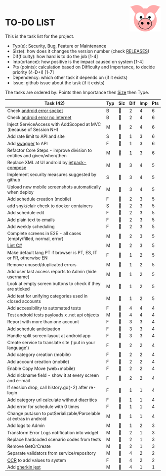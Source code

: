 <img src="../site/MVC/Assets/images/pig-on.svg" height="85" align="right"/>

# TO-DO LIST

This is the task list for the project.

- Typ(e): Security, Bug, Feature or Maintenance
- Siz(e): how does it changes the version number (check [RELEASES](RELEASES.md))
- Dif(ficulty): how hard is to do the job \[1-4\]
- Imp(ortance): how positive is the impact caused on system \[1-4\]
- Pts (points): calculation based on Difficulty and Importance, to decide priority (4-D+I) \[1-7\]
- Dependency: which other task it depends on (if it exists)
- Issue: github issue about the task (if it exists)

The tasks are ordered by: Points then Importance then [Size](RELEASES.md#legend) then Type.

| Task (42)                                                                     | Typ | Siz | Dif | Imp | Pts |
| ----------------------------------------------------------------------------- | --- | --- | --- | --- | --- |
| Check [android error socket](todo/android-error-socket-closed.log)            |  B  | 🐜 |  2  |  4  |  6  |
| Check [android error no internet](todo/android-error-no-internet.log)         |  B  | 🐜 |  2  |  4  |  6  |
| Inject ServiceAccess with AddScoped at MVC (because of Session NH)            |  M  | 🐜 |  2  |  4  |  6  |
| Add rate limit to API and site                                                |  S  | 🐳 |  1  |  3  |  6  |
| Add [swagger] to API                                                          |  F  | 🐳 |  1  |  3  |  6  |
| Refactor Core Steps - improve division to entities and given/when/then        |  M  | 🐑 |  1  |  3  |  6  |
| Replace XML at UI android by [jetpack-compose]                                |  M  | 🐉 |  3  |  4  |  5  |
| Implement security measures suggested by github                               |  S  | 🐑 |  3  |  4  |  5  |
| Upload new mobile screenshots automatically when deploy                       |  M  | 🐑 |  3  |  4  |  5  |
| Add schedule creation (mobile)                                                |  F  | 🐉 |  2  |  3  |  5  |
| add snyk/clair check to docker containers                                     |  S  | 🐳 |  2  |  3  |  5  |
| Add schedule edit                                                             |  F  | 🐳 |  2  |  3  |  5  |
| Add plain text to emails                                                      |  F  | 🐳 |  2  |  3  |  5  |
| Add weekly scheduling                                                         |  F  | 🐑 |  2  |  3  |  5  |
| Complete screens in E2E - all cases (empty/filled, normal, error)             |  M  | 🐑 |  2  |  3  |  5  |
| [Lint C#]                                                                     |  M  | 🐜 |  2  |  3  |  5  |
| Make default lang PT if browser is PT, ES, IT or FR, otherwise EN             |  F  | 🐑 |  1  |  2  |  5  |
| Remove unused/duplicated errors                                               |  M  | 🐑 |  1  |  2  |  5  |
| Add user last access reports to Admin (hide username)                         |  M  | 🐑 |  1  |  2  |  5  |
| Look at empty screen buttons to check if they are sticked                     |  M  | 🐜 |  1  |  2  |  5  |
| Add test for unifying categories used in closed accounts                      |  M  | 🐜 |  1  |  2  |  5  |
| Add accessibility to automated tests                                          |  F  | 🐳 |  4  |  4  |  4  |
| Test android tests payloads x .net api objects                                |  M  | 🐑 |  4  |  4  |  4  |
| Report with more than one account                                             |  F  | 🐉 |  3  |  3  |  4  |
| Add schedule anticipation                                                     |  F  | 🐳 |  3  |  3  |  4  |
| Handle split screen layout at android app                                     |  F  | 🐳 |  3  |  3  |  4  |
| Create service to translate site ('put in your language')                     |  F  | 🐉 |  2  |  2  |  4  |
| Add category creation (mobile)                                                |  F  | 🐉 |  2  |  2  |  4  |
| Add account creation (mobile)                                                 |  F  | 🐉 |  2  |  2  |  4  |
| Enable Copy Move (web+mobile)                                                 |  F  | 🐳 |  2  |  2  |  4  |
| Add nickname field - show it at every screen and e-mail                       |  F  | 🐳 |  2  |  2  |  4  |
| If session drop, call history.go(-2) after re-login                           |  F  | 🐑 |  1  |  1  |  4  |
| Add category url calculate without diacritics                                 |  F  | 🐑 |  1  |  1  |  4  |
| Add error for schedule with 0 times                                           |  F  | 🐜 |  1  |  1  |  4  |
| Change putJson to putSerializable/Parcelable at extras in android             |  M  | 🐜 |  1  |  1  |  4  |
| Add logs to Admin                                                             |  M  | 🐑 |  1  |  2  |  3  |
| Transform Error Logs notification into widget                                 |  M  | 🐜 |  2  |  1  |  3  |
| Replace hardcoded scenario codes from tests                                   |  M  | 🐜 |  2  |  1  |  3  |
| Remove GetOrCreate                                                            |  M  | 🐜 |  2  |  1  |  3  |
| Separate validators from service/repository                                   |  M  | 🐑 |  4  |  2  |  2  |
| [OCR] to add values to system                                                 |  F  | 🐉 |  4  |  2  |  2  |
| Add [gherkin jest]                                                            |  M  | 🐑 |  4  |  1  |  1  |

[jetpack-compose]: https://developer.android.com/courses/android-basics-compose/course
[gherkin jest]: https://www.npmjs.com/package/gherkin-jest
[Lint C#]: https://medium.com/@michaelparkerdev/linting-c-in-2019-stylecop-sonar-resharper-and-roslyn-73e88af57ebd
[OCR]: https://developers.google.com/ml-kit/vision/text-recognition/android
[swagger]: https://learn.microsoft.com/en-us/aspnet/core/tutorials/web-api-help-pages-using-swagger?view=aspnetcore-8.0
